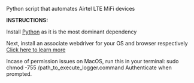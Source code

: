 Python script that automates Airtel LTE MiFi devices

<b>INSTRUCTIONS:</b>
<p> Install <a href='https://www.python.org/downloads/'>Python</a> as it is the most dominant dependency </p>
<p> Next, install an associate webdriver for your OS and browser respectively <a href='https://www.selenium.dev/documentation/webdriver/getting_started/install_drivers/'>Click here to learn more</a></p>

Incase of permission issues on MacOS, run this in your terminal: </i>sudo chmod -755 /path_to_execute_logger.command</i> Authenticate when prompted.
